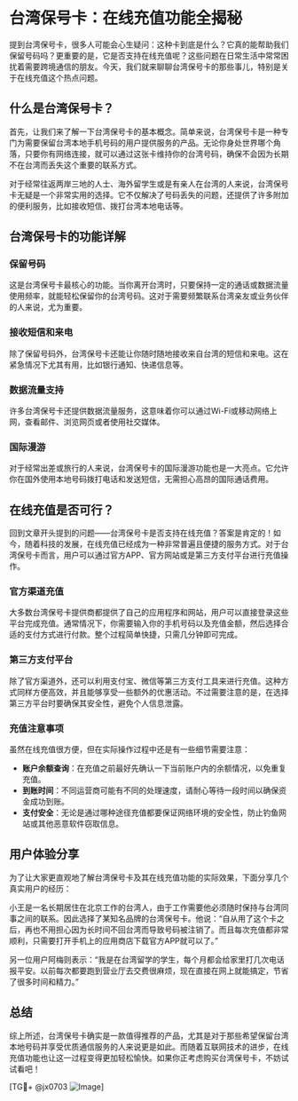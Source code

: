 # 台湾保号卡：在线充值功能全揭秘

提到台湾保号卡，很多人可能会心生疑问：这种卡到底是什么？它真的能帮助我们保留号码吗？更重要的是，它是否支持在线充值呢？这些问题在日常生活中常常困扰着需要跨境通信的朋友。今天，我们就来聊聊台湾保号卡的那些事儿，特别是关于在线充值这个热点问题。

## 什么是台湾保号卡？

首先，让我们来了解一下台湾保号卡的基本概念。简单来说，台湾保号卡是一种专门为需要保留台湾本地手机号码的用户提供服务的产品。无论你身处世界哪个角落，只要你有网络连接，就可以通过这张卡维持你的台湾号码，确保不会因为长期不在台湾而丢失这个重要的联系方式。

对于经常往返两岸三地的人士、海外留学生或是有亲人在台湾的人来说，台湾保号卡无疑是一个非常实用的选择。它不仅解决了号码丢失的问题，还提供了许多附加的便利服务，比如接收短信、拨打台湾本地电话等。

## 台湾保号卡的功能详解

### 保留号码

这是台湾保号卡最核心的功能。当你离开台湾时，只要保持一定的通话或数据流量使用频率，就能轻松保留你的台湾号码。这对于需要频繁联系台湾亲友或业务伙伴的人来说，尤为重要。

### 接收短信和来电

除了保留号码外，台湾保号卡还能让你随时随地接收来自台湾的短信和来电。这在紧急情况下尤其有用，比如银行通知、快递信息等。

### 数据流量支持

许多台湾保号卡还提供数据流量服务，这意味着你可以通过Wi-Fi或移动网络上网，查看邮件、浏览网页或者使用社交媒体。

### 国际漫游

对于经常出差或旅行的人来说，台湾保号卡的国际漫游功能也是一大亮点。它允许你在国外使用本地号码拨打电话和发送短信，无需担心高昂的国际通话费用。

## 在线充值是否可行？

回到文章开头提到的问题——台湾保号卡是否支持在线充值？答案是肯定的！如今，随着科技的发展，在线充值已经成为一种非常普遍且便捷的服务方式。对于台湾保号卡而言，用户可以通过官方APP、官方网站或是第三方支付平台进行充值操作。

### 官方渠道充值

大多数台湾保号卡提供商都提供了自己的应用程序和网站，用户可以直接登录这些平台完成充值。通常情况下，你需要输入你的手机号码以及充值金额，然后选择合适的支付方式进行付款。整个过程简单快捷，只需几分钟即可完成。

### 第三方支付平台

除了官方渠道外，还可以利用支付宝、微信等第三方支付工具来进行充值。这种方式同样方便高效，并且能够享受一些额外的优惠活动。不过需要注意的是，在选择第三方平台时要确保其安全性，避免个人信息泄露。

### 充值注意事项

虽然在线充值很方便，但在实际操作过程中还是有一些细节需要注意：

- **账户余额查询**：在充值之前最好先确认一下当前账户内的余额情况，以免重复充值。
- **到账时间**：不同运营商可能有不同的处理速度，请耐心等待一段时间以确保资金成功到账。
- **支付安全**：无论是通过哪种途径充值都要保证网络环境的安全性，防止钓鱼网站或其他恶意软件窃取信息。

## 用户体验分享

为了让大家更直观地了解台湾保号卡及其在线充值功能的实际效果，下面分享几个真实用户的经历：

小王是一名长期居住在北京工作的台湾人，由于工作需要他必须随时保持与台湾同事之间的联系。因此选择了某知名品牌的台湾保号卡。他说：“自从用了这个卡之后，再也不用担心因为长时间不回台湾而导致号码被注销了。而且每次充值都非常顺利，只需要打开手机上的应用商店下载官方APP就可以了。”

另一位用户阿梅则表示：“我是在台湾留学的学生，每个月都会给家里打几次电话报平安。以前每次都要跑到营业厅去交费很麻烦，现在直接在网上就能搞定，节省了很多时间和精力。”

## 总结

综上所述，台湾保号卡确实是一款值得推荐的产品，尤其是对于那些希望保留台湾本地号码并享受优质通信服务的人来说更是如此。而随着互联网技术的进步，在线充值功能也让这一过程变得更加轻松愉快。如果你正考虑购买台湾保号卡，不妨试试看吧！

[TG💪+ @jx0703 ![Image](https://github.com/user-attachments/assets/dbca1d08-cadb-493c-b0ec-ad6f7a83f270)]